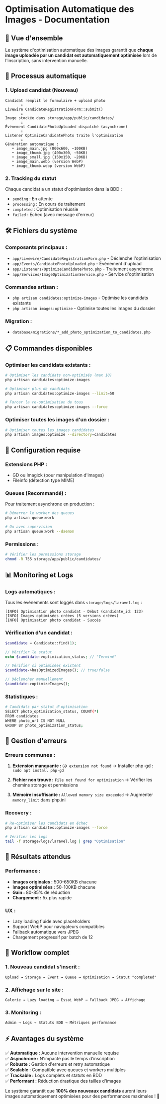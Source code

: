 # Optimisation Automatique des Images - Documentation

## 🎯 Vue d'ensemble

Le système d'optimisation automatique des images garantit que **chaque image uploadée par un candidat est automatiquement optimisée** lors de l'inscription, sans intervention manuelle.

## 🔄 Processus automatique

### 1. **Upload candidat (Nouveau)**
```
Candidat remplit le formulaire + upload photo
       ↓
Livewire CandidateRegistrationForm::submit()
       ↓
Image stockée dans storage/app/public/candidates/
       ↓
Événement CandidatePhotoUploaded dispatché (asynchrone)
       ↓
Listener OptimizeCandidatePhoto traite l'optimisation
       ↓
Génération automatique :
   • image_main.jpg (800x600, ~100KB)
   • image_thumb.jpg (400x300, ~50KB)  
   • image_small.jpg (150x150, ~20KB)
   • image_main.webp (version WebP)
   • image_thumb.webp (version WebP)
```

### 2. **Tracking du statut**
Chaque candidat a un statut d'optimisation dans la BDD :
- `pending` : En attente
- `processing` : En cours de traitement  
- `completed` : Optimisation réussie
- `failed` : Échec (avec message d'erreur)

## 🛠️ Fichiers du système

### **Composants principaux :**
- `app/Livewire/CandidateRegistrationForm.php` - Déclenche l'optimisation
- `app/Events/CandidatePhotoUploaded.php` - Événement d'upload  
- `app/Listeners/OptimizeCandidatePhoto.php` - Traitement asynchrone
- `app/Services/ImageOptimizationService.php` - Service d'optimisation

### **Commandes artisan :**
- `php artisan candidates:optimize-images` - Optimise les candidats existants
- `php artisan images:optimize` - Optimise toutes les images du dossier

### **Migration :**
- `database/migrations/*_add_photo_optimization_to_candidates.php`

## 📋 Commandes disponibles

### **Optimiser les candidats existants :**
```bash
# Optimiser les candidats non-optimisés (max 10)
php artisan candidates:optimize-images

# Optimiser plus de candidats
php artisan candidates:optimize-images --limit=50

# Forcer la re-optimisation de tous
php artisan candidates:optimize-images --force
```

### **Optimiser toutes les images d'un dossier :**
```bash
# Optimiser toutes les images candidates
php artisan images:optimize --directory=candidates
```

## 🔧 Configuration requise

### **Extensions PHP :**
- GD ou Imagick (pour manipulation d'images)
- Fileinfo (détection type MIME)

### **Queues (Recommandé) :**
Pour traitement asynchrone en production :
```bash
# Démarrer le worker des queues
php artisan queue:work

# Ou avec supervision
php artisan queue:work --daemon
```

### **Permissions :**
```bash
# Vérifier les permissions storage
chmod -R 755 storage/app/public/candidates/
```

## 📊 Monitoring et Logs

### **Logs automatiques :**
Tous les événements sont loggés dans `storage/logs/laravel.log` :
```
[INFO] Optimisation photo candidat - Début (candidate_id: 123)
[INFO] Images optimisées créées (5 versions créées)
[INFO] Optimisation photo candidat - Succès
```

### **Vérification d'un candidat :**
```php
$candidate = Candidate::find(1);

// Vérifier le statut
echo $candidate->optimization_status; // "Terminé"

// Vérifier si optimisées existent
$candidate->hasOptimizedImages(); // true/false

// Déclencher manuellement
$candidate->optimizeImages();
```

### **Statistiques :**
```bash
# Candidats par statut d'optimisation
SELECT photo_optimization_status, COUNT(*) 
FROM candidates 
WHERE photo_url IS NOT NULL 
GROUP BY photo_optimization_status;
```

## 🚨 Gestion d'erreurs

### **Erreurs communes :**
1. **Extension manquante :** `GD extension not found`
   → Installer php-gd : `sudo apt install php-gd`

2. **Fichier non trouvé :** `File not found for optimization`
   → Vérifier les chemins storage et permissions

3. **Mémoire insuffisante :** `Allowed memory size exceeded`
   → Augmenter `memory_limit` dans php.ini

### **Recovery :**
```bash
# Re-optimiser les candidats en échec
php artisan candidates:optimize-images --force

# Vérifier les logs
tail -f storage/logs/laravel.log | grep "Optimisation"
```

## 🎯 Résultats attendus

### **Performance :**
- **Images originales :** 500-650KB chacune
- **Images optimisées :** 50-100KB chacune  
- **Gain :** 80-85% de réduction
- **Chargement :** 5x plus rapide

### **UX :**
- Lazy loading fluide avec placeholders
- Support WebP pour navigateurs compatibles
- Fallback automatique vers JPEG
- Chargement progressif par batch de 12

## 🔄 Workflow complet

### **1. Nouveau candidat s'inscrit :**
```
Upload → Storage → Event → Queue → Optimisation → Statut "completed"
```

### **2. Affichage sur le site :**
```
Galerie → Lazy loading → Essai WebP → Fallback JPEG → Affichage
```

### **3. Monitoring :**
```
Admin → Logs → Statuts BDD → Métriques performance
```

## ⚡ Avantages du système

✅ **Automatique :** Aucune intervention manuelle requise  
✅ **Asynchrone :** N'impacte pas le temps d'inscription  
✅ **Robuste :** Gestion d'erreurs et retry automatique  
✅ **Scalable :** Compatible avec queues et workers multiples  
✅ **Trackable :** Logs complets et statuts en BDD  
✅ **Performant :** Réduction drastique des tailles d'images  

Le système garantit que **100% des nouveaux candidats** auront leurs images automatiquement optimisées pour des performances maximales ! 🚀